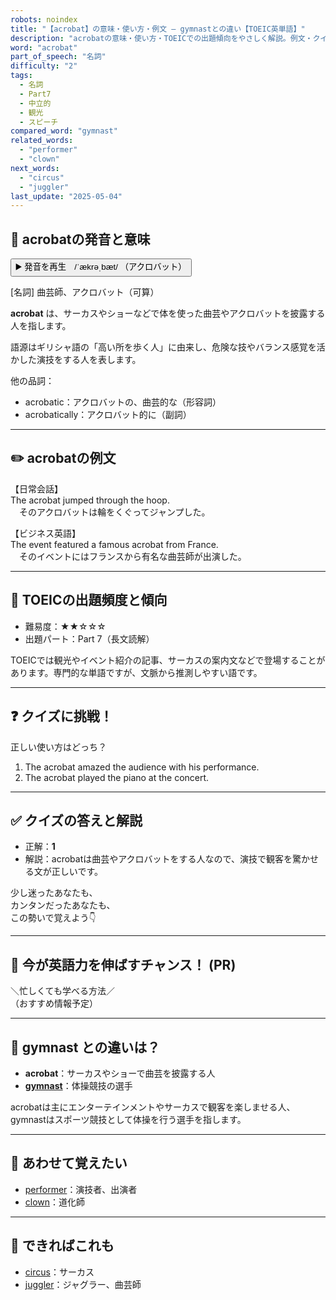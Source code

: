```yaml
---
robots: noindex
title: "【acrobat】の意味・使い方・例文 ― gymnastとの違い【TOEIC英単語】"
description: "acrobatの意味・使い方・TOEICでの出題傾向をやさしく解説。例文・クイズ付きでgymnastとの違いもわかりやすく学べます。"
word: "acrobat"
part_of_speech: "名詞"
difficulty: "2"
tags:
  - 名詞
  - Part7
  - 中立的
  - 観光
  - スピーチ
compared_word: "gymnast"
related_words:
  - "performer"
  - "clown"
next_words:
  - "circus"
  - "juggler"
last_update: "2025-05-04"
---
```


## 🔰 acrobatの発音と意味

<button class="play-audio" onclick="playTTS('acrobat')">
  <span class="play-audio-main">
    ▶️ 発音を再生　/ˈækrəˌbæt/
  </span>
  <span class="play-audio-sub">
    （アクロバット）
  </span>
</button>

[名詞] 曲芸師、アクロバット（可算）

**acrobat** は、サーカスやショーなどで体を使った曲芸やアクロバットを披露する人を指します。

語源はギリシャ語の「高い所を歩く人」に由来し、危険な技やバランス感覚を活かした演技をする人を表します。

他の品詞：  
- acrobatic：アクロバットの、曲芸的な（形容詞）
- acrobatically：アクロバット的に（副詞）

---

## ✏️ acrobatの例文

【日常会話】  
The acrobat jumped through the hoop.  
　そのアクロバットは輪をくぐってジャンプした。

【ビジネス英語】  
The event featured a famous acrobat from France.  
　そのイベントにはフランスから有名な曲芸師が出演した。

---

## 🎯 TOEICの出題頻度と傾向

- 難易度：★★☆☆☆
- 出題パート：Part 7（長文読解）

TOEICでは観光やイベント紹介の記事、サーカスの案内文などで登場することがあります。専門的な単語ですが、文脈から推測しやすい語です。

---

## ❓ クイズに挑戦！

正しい使い方はどっち？

1. The acrobat amazed the audience with his performance.  
2. The acrobat played the piano at the concert.

---

## ✅ クイズの答えと解説

- 正解：**1**
- 解説：acrobatは曲芸やアクロバットをする人なので、演技で観客を驚かせる文が正しいです。

少し迷ったあなたも、  
カンタンだったあなたも、  
この勢いで覚えよう👇️

---

## 🚀 今が英語力を伸ばすチャンス！ (PR)

<div class="info-center">
＼忙しくても学べる方法／<br>  
（おすすめ情報予定）
</div>

---

## 🤔  gymnast との違いは？

- **acrobat**：サーカスやショーで曲芸を披露する人
- **[gymnast](/word/gymnast)**：体操競技の選手

acrobatは主にエンターテインメントやサーカスで観客を楽しませる人、gymnastはスポーツ競技として体操を行う選手を指します。

---

## 🧩 あわせて覚えたい

- [performer](/word/performer)：演技者、出演者
- [clown](/word/clown)：道化師

---

## 📖 できればこれも

- [circus](/word/circus)：サーカス
- [juggler](/word/juggler)：ジャグラー、曲芸師

<!-- cvid: aid02_bid30 -->
